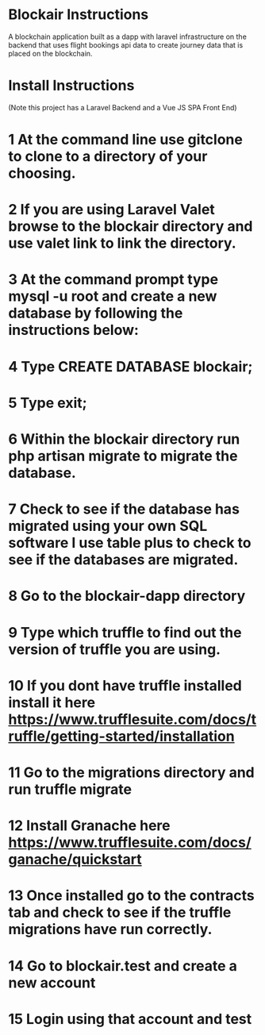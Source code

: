 # Blockair Instructions
A blockchain application built as a dapp with laravel infrastructure on the backend that uses flight bookings api data to create journey data that is placed on the blockchain. <br />

# Install Instructions <br />
(Note this project has a Laravel Backend and a Vue JS SPA Front End)

# 1 At the command line use gitclone to clone to a directory of your choosing. <br />
# 2 If you are using Laravel Valet browse to the blockair directory and use valet link to link the directory. <br />
# 3 At the command prompt type mysql -u root and create a new database by following the instructions below: <br />
# 4 Type CREATE DATABASE blockair; <br />
# 5 Type exit; <br />
# 6 Within the blockair directory run php artisan migrate to migrate the database. <br />
# 7 Check to see if the database has migrated using your own SQL software I use table plus to check to see if the databases are migrated. <br />
# 8 Go to the blockair-dapp directory <br />
# 9 Type which truffle to find out the version of truffle you are using. <br />
# 10 If you dont have truffle installed install it here https://www.trufflesuite.com/docs/truffle/getting-started/installation <br />
# 11 Go to the migrations directory and run truffle migrate <br />
# 12 Install Granache here https://www.trufflesuite.com/docs/ganache/quickstart <br />
# 13 Once installed go to the contracts tab and check to see if the truffle migrations have run correctly. <br />
# 14 Go to blockair.test and create a new account <br />
# 15 Login using that account and test <br />
